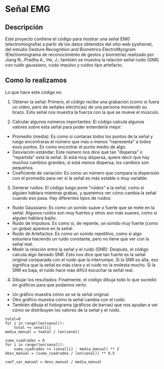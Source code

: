 # Señal EMG

## Descripción 
Este proyecto contiene el código para mostrar una señal EMG (electromiografía) a partir de los datos obtenidos del sitio web pyshionet, del estudio Gesture Recognition and Biometrics ElectroMyogram (Electromiograma de reconocimiento de gestos y biometría) realizado por Jiang N., Pradha A., He, J.; también se muestra la relación señal ruido (SNR) con ruido gaussiano, ruido impulso y ruidos tipo artefacto.  

## Como lo realizamos 
Lo que hace este código es:

1. Obtener la señal: Primero, el código recibe una grabación (como si fuera un video, pero de señales eléctricas) de una persona moviendo su brazo. Esta señal nos muestra la fuerza con la que se mueve el músculo.

2. Calcular algunos números importantes: El código calcula algunos valores sobre esta señal para poder entenderla mejor:

- Promedio (media): Es como si contaras todos los puntos de la señal y luego encontraras el número que más o menos "representa" a todos esos puntos. Es como encontrar el punto medio de algo.
- Desviación estándar: Este número nos dice qué tan "dispersa" o "repartida" está la señal. Si está muy dispersa, quiere decir que hay muchos cambios grandes; si está menos dispersa, los cambios son pequeños.
- Coeficiente de variación: Es como un número que compara la dispersión con el promedio para ver si la señal es más estable o muy variable.

3. Generar ruidos: El código luego pone "ruidos" a la señal, como si alguien hablara mientras grabas, y queremos ver cómo cambia la señal cuando eso pasa. Hay diferentes tipos de ruidos:

- Ruido Gaussiano: Es como un sonido suave o fuerte que se mete en la señal. Algunos ruidos son muy fuertes y otros son más suaves, como si alguien hablara bajito.
- Ruido de Impulsos: Es como si, de repente, un sonido muy fuerte (como un golpe) aparece en la señal.
- Ruido de Artefactos: Es como un sonido repetitivo, como si algo estuviera haciendo un ruido constante, pero no tiene que ver con la señal real.
- Medir la relación entre la señal y el ruido (SNR): Después, el código calcula algo llamado SNR. Esto nos dice qué tan fuerte es la señal original comparada con el ruido que la interrumpe. Si la SNR es alta, eso significa que la señal es más clara y el ruido no la molesta mucho. Si la SNR es baja, el ruido hace más difícil escuchar la señal real.

4. Dibujar los resultados: Finalmente, el código dibuja todo lo que sucedió en gráficos para que podamos verlo:

- Un gráfico muestra cómo se ve la señal original.
- Otro gráfico muestra cómo la señal cambia con el ruido.
- También dibuja el histograma (gráficos de barras) que nos ayudan a ver cómo se distribuyen los valores de la señal y el ruido.


``` pitón
total=0
for i in range(len(senal)):
    total += senal[i]
media_manual = toatal / len(senal)
```

``` pitón
suma_cuadrados = 0
for i in range(len(senal)):
    suma_cuadrados += (senal[i] - media_manual) ** 2
desv_manual = (suma_cuadrados / len(senal)) ** 0.5 
```

``` pitón
coef_var_manual = desv_manual / media_manual
```
